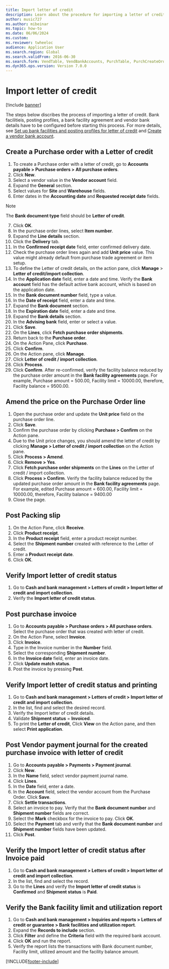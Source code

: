 ```yaml
--- 
title: Import letter of credit
description: Learn about the procedure for importing a letter of credit, including a step-by-step process for creating a purchase order with a letter of credit. 
author: music727
ms.author: mibeinar
ms.topic: how-to
ms.date: 06/06/2024
ms.custom:
ms.reviewer: twheeloc 
audience: Application User 
ms.search.region: Global
ms.search.validFrom: 2016-06-30
ms.search.form: VendTable, VendBankAccounts, PurchTable, PurchCreateOrder, InventItemIdLookupPurchase, BankLCImport,  PurchEditLines, VendEditInvoice, SrsReportViewerForm, LedgerJournalTable, LedgerJournalTransVendPaym, VendOpenTrans, SysQueryForm, BankAccountTableLookUp
ms.dyn365.ops.version: Version 7.0.0 
---
```


# Import letter of credit

[!include [banner](../../includes/banner.md)]

The steps below discribes the process of importing a letter of credit. Bank facilitieis, posting profiles, a bank facility agreement and vendor bank details have to be configured before starting this process. For more details, see [Set up bank facilities and posting profiles for letter of credit](set-up-bank-facilities-posting-profiles-letter-credit.md) and [Create a vendor bank account](../../supply-chain/procurement/tasks/create-vendor-bank-account.md).

## Create a Purchase order with a Letter of credit
1. To create a Purchase order with a letter of credit, go to **Accounts payable > Purchase orders > All purchase orders**.
2. Click **New**.
3. Select a vendor value in the **Vendor account** field.
4. Expand the **General** section.
5. Select values for **Site** and **Warehouse** fields.
6. Enter dates in the **Accounting date** and **Requested receipt date** fields.
    
>[!Note] 
>The **Bank document type** field should be **Letter of credit**.

7. Click **OK**.
8. In the purchase order lines, select **Item number**.
9. Expand the **Line details** section.
10. Click the **Delivery** tab.
11. In the **Confirmed receipt date** field, enter confirmed delivery date.
12. Check the purchase order lines again and add **Unit price** value. This value might already default from purchase trade agreement or item setup.
13. To define the Letter of credit details, on the action pane, click **Manage** > **Letter of credit/import collection**.
14. In the **Application date** field, enter a date and time. Verify the **Bank account** field has the default active bank account, which is based on the application date.
15. In the **Bank document number** field, type a value.
16. In the **Date of receipt** field, enter a date and time.
17. Expand the **Bank document** section.
18. In the **Expiration date** field, enter a date and time.
19. Expand the **Bank details** section.
20. In the **Advising bank** field, enter or select a value.
21. Click **Save**.
22. On the **Lines**, click **Fetch purchase order shipments**.
23. Return back to the **Purchase order**.
24. On the Action Pane, click **Purchase**.
25. Click **Confirm**.
26. On the Action pane, click **Manage**.
27. Click **Letter of credit / import collection**.
28. Click **Process**.
29. Click **Confirm**. 
After re-confirmed, verify the facility balance reduced by the purchase order amount in the **Bank facility agreements** page. 
For example, Purchase amount = 500.00, Facility limit = 10000.00, therefore, Facility balance = 9500.00.

## Amend the price on the Purchase Order line
1. Open the purchase order and update the **Unit price** field on the purchase order line.
2. Click **Save**.
3. Confirm the purchase order by clicking **Purchase > Confirm** on the Action pane.
4. Due to the Unit price changes, you should amend the letter of credit by clicking **Manage > Letter of credit / import collection** on the Action pane.
5. Click **Process > Amend**.
6. Click **Remove > Yes**.
7. Click **Fetch purchase order shipments** on the **Lines** on the Letter of credit / import collection.
8. Click **Process > Confirm**. 
Verify the facility balance reduced by the updated purchase order amount in the **Bank facility agreements** page.
For example, edited Purchase amount = 600.00, Facility limit = 10000.00, therefore, Facility balance = 9400.00
9. Close the page.

## Post Packing slip
1. On the Action Pane, click **Receive**.
2. Click **Product receipt**.
3. In the **Product receipt** field, enter a product receipt number.
4. Select the **Shipment number** created with reference to the Letter of credit.
5. Enter a **Product receipt date**.
6. Click **OK**.

## Verify Import letter of credit status
1. Go to **Cash and bank management > Letters of credit > Import letter of credit and import collection**.
2. Verify the **Import letter of credit status**.     

## Post purchase invoice
1. Go to **Accounts payable > Purchase orders > All purchase orders**. Select the purchase order that was created with letter of credit.
2. On the Action Pane, select **Invoice**.
3. Click **Invoice**.
4. Type in the Invoice number in the **Number** field.
5. Select the corresponding **Shipment number**.
6. In the **Invoice date** field, enter an invoice date.
7. Click **Update match status**.
8. Post the invoice by pressing **Post**.

## Verify Import letter of credit status and printing
1. Go to **Cash and bank management > Letters of credit > Import letter of credit and import collection**.
2. In the list, find and select the desired record.
3. Verify the Import letter of credit details.
4. Validate **Shipment status** = **Invoiced**.
5. To print the **Letter of credit**, Click **View** on the Action pane, and then select **Print application**.

## Post Vendor payment journal for the created purchase invoice with letter of credit
1. Go to **Accounts payable > Payments > Payment journal**.
2. Click **New**.
3. In the **Name** field, select vendor payment journal name.
4. Click **Lines**.
5. In the **Date** field, enter a date.
6. In the **Account** field, select the vendor account from the Purchase Order. Click **Save**.
7. Click **Settle transactions**.
8. Select an invoice to pay. Verify that the **Bank document number** and **Shipment number** fields are correct.
9. Select the **Mark** checkbox for the invoice to pay. Click **OK**.
10. Select the **Payment** tab and verify that the **Bank document number** and **Shipment number** fields have been updated.
11. Click **Post**.

## Verify the Import letter of credit status after Invoice paid
1. Go to **Cash and bank management > Letters of credit > Import letter of credit and import collection**.
2. In the list, find and select the record.
3. Go to the **Lines** and verify the **Import letter of credit status** is **Confirmed** and **Shipment status** is **Paid**.
   
## Verify the Bank facility limit and utilization report
1. Go to **Cash and bank management > Inquiries and reports > Letters of credit or guarantee > Bank facilities and utilization report**.
2. Expand the **Records to include** section.
3. Click **Filter** and define the **Criteria** field with the required bank account.
4. Click **OK** and run the report.
5. Verify the report lists the transactions with Bank document number, Facility limit, utilized amount and the facility balance amount. 


[!INCLUDE[footer-include](../../../includes/footer-banner.md)]

